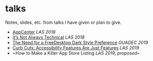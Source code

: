 # talks

Notes, slides, etc. from talks I have given or plan to give.

- [AppCenter](appcenter-las-2018) _LAS 2018_
- [It’s Not Always Technical](not-always-technical) _LAS 2018_
- [The Need for a FreeDesktop Dark Style Preference](fdo-dark-style) _GUADEC 2019_
- [Curb Cuts: Accessibility Features Are Just Features](curb-cuts) _LAS 2019_
- ~How to Make a Killer App Store Listing _LAS 2019, proposed_~
